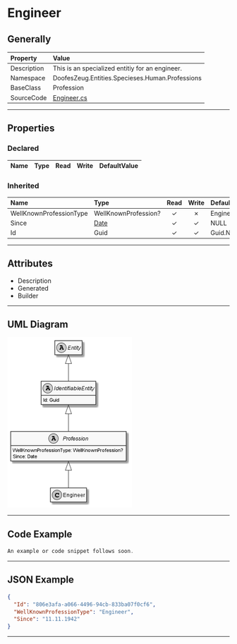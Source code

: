 ﻿# Engineer

## Generally

|Property|Value|
|:-|:-|
|Description|This is an specialized entitiy for an engineer.|
|Namespace|DoofesZeug.Entities.Specieses.Human.Professions|
|BaseClass|Profession|
|SourceCode|[Engineer.cs](../../../../DoofesZeug.Library/Src/Entities/Specieses/Human/Professions/Engineer.cs)|

---

## Properties

### Declared

|Name|Type|Read|Write|DefaultValue|
|:---|:---|:--:|:---:|:-----------|

### Inherited

|Name|Type|Read|Write|DefaultValue|
|:---|:---|:--:|:---:|:-----------|
|WellKnownProfessionType|WellKnownProfession?|&#x2713;|&#x2717;|Engineer|
|Since|[Date](../../Entities/DoofesZeug.Entities.DateAndTime/Date.md)|&#x2713;|&#x2713;|NULL|
|Id|Guid|&#x2713;|&#x2713;|Guid.NewGuid()|

---

## Attributes

- Description
- Generated
- Builder

---

## UML Diagram

![Engineer.png](./Engineer.png "Engineer")

---

## Code Example

```cs
An example or code snippet follows soon.
```

---

## JSON Example

```json
{
  "Id": "806e3afa-a066-4496-94cb-833ba07f0cf6",
  "WellKnownProfessionType": "Engineer",
  "Since": "11.11.1942"
}
```

---

